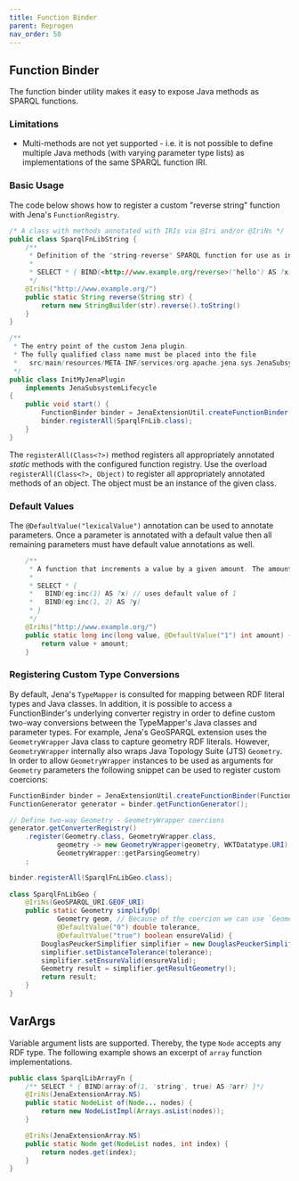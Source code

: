 ```yaml
---
title: Function Binder
parent: Reprogen
nav_order: 50
---
```


## Function Binder
The function binder utility makes it easy to expose Java methods as SPARQL functions.

### Limitations
* Multi-methods are not yet supported - i.e. it is not possible to define multiple Java methods (with varying parameter type lists) as implementations of the same SPARQL function IRI.

### Basic Usage

The code below shows how to register a custom "reverse string" function with Jena's `FunctionRegistry`.

```java
/* A class with methods annotated with IRIs via @Iri and/or @IriNs */
public class SparqlFnLibString {
    /**
     * Definition of the "string-reverse" SPARQL function for use as in:
     *
     * SELECT * { BIND(<http://www.example.org/reverse>("hello") AS ?x) }
     */
    @IriNs("http://www.example.org/")
    public static String reverse(String str) {
        return new StringBuilder(str).reverse().toString()
    }    
}

/**
 * The entry point of the custom Jena plugin.
 * The fully qualified class name must be placed into the file
 *   src/main/resources/META-INF/services/org.apache.jena.sys.JenaSubsystemLifecycle
 */
public class InitMyJenaPlugin
    implements JenaSubsystemLifecycle
{
    public void start() {
        FunctionBinder binder = JenaExtensionUtil.createFunctionBinder(FunctionRegistry.get());
        binder.registerAll(SparqlFnLib.class);
    }
}
```

The `registerAll(Class<?>)` method registers all appropriately annotated *static* methods with the configured function registry.
Use the overload `registerAll(Class<?>, Object)` to register all appropriately annotated methods of an object. The object must be
an instance of the given class.

### Default Values

The `@DefaultValue("lexicalValue")` annotation can be used to annotate parameters.
Once a parameter is annotated with a default value then all remaining parameters must have default value annotations as well.

```java
    /**
     * A function that increments a value by a given amount. The amount defaults to 1.
     *
     * SELECT * {
     *   BIND(eg:inc(1) AS ?x) // uses default value of 1
     *   BIND(eg:inc(1, 2) AS ?y)
     * }
     */
    @IriNs("http://www.example.org/")
    public static long inc(long value, @DefaultValue("1") int amount) {
        return value + amount;
    }    
```

### Registering Custom Type Conversions

By default, Jena's `TypeMapper` is consulted for mapping between RDF literal types and Java classes.
In addition, it is possible to access a FunctionBinder's underlying converter registry in order to define
custom two-way conversions between the TypeMapper's Java classes and parameter types.
For example, Jena's GeoSPARQL extension uses the `GeometryWrapper` Java class to capture geometry RDF literals.
However, `GeometryWrapper` internally also wraps Java Topology Suite (JTS) `Geometry`.
In order to allow `GeometryWrapper` instances to be used as arguments for `Geometry` parameters the following snippet can be used
to register custom coercions:

```java
FunctionBinder binder = JenaExtensionUtil.createFunctionBinder(FunctionRegistry.get());
FunctionGenerator generator = binder.getFunctionGenerator();

// Define two-way Geometry - GeometryWrapper coercions
generator.getConverterRegistry()
    .register(Geometry.class, GeometryWrapper.class,
            geometry -> new GeometryWrapper(geometry, WKTDatatype.URI),
            GeometryWrapper::getParsingGeometry)
    ;

binder.registerAll(SparqlFnLibGeo.class);
 
class SparqlFnLibGeo {    
	@IriNs(GeoSPARQL_URI.GEOF_URI)
	public static Geometry simplifyDp(
			Geometry geom, // Because of the coercion we can use `Geometry` here instead of `GeometryWrapper`
			@DefaultValue("0") double tolerance,
			@DefaultValue("true") boolean ensureValid) {
		DouglasPeuckerSimplifier simplifier = new DouglasPeuckerSimplifier(geom);
		simplifier.setDistanceTolerance(tolerance);
		simplifier.setEnsureValid(ensureValid);
		Geometry result = simplifier.getResultGeometry();
		return result;
	}
}
```

## VarArgs

Variable argument lists are supported. Thereby, the type `Node` accepts any RDF type.
The following example shows an excerpt of `array` function implementations.

```java
public class SparqlLibArrayFn {
    /** SELECT * { BIND(array:of(1, 'string', true) AS ?arr) }*/
    @IriNs(JenaExtensionArray.NS)
    public static NodeList of(Node... nodes) {
        return new NodeListImpl(Arrays.asList(nodes));
    }

    @IriNs(JenaExtensionArray.NS)
    public static Node get(NodeList nodes, int index) {
        return nodes.get(index);
    }
}
```

